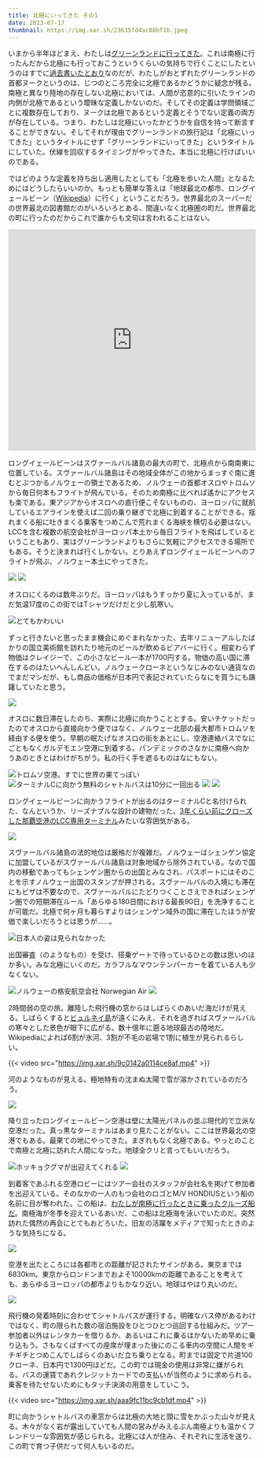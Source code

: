 ```yaml
---
title: 北極にいってきた その1
date: 2023-07-17
thumbnail: https://img.xar.sh/23635fd4ac88bf1b.jpeg
---
```


いまから半年ほどまえ、わたしは[グリーンランドに行ってきた](/post/1665339277)。これは南極に行ったんだから北極にも行っておこうというくらいの気持ちで行くことにしたというのはすでに[過去書いたとおり](/post/1661132504/)なのだが、わたしがおとずれたグリーンランドの首都ヌークというのは、じつのところ完全に北極であるかどうかに疑念が残る。南極と異なり陸地の存在しない北極においては、人間が恣意的に引いたラインの内側が北極であるという曖昧な定義しかないのだ。そしてその定義は学問領域ごとに複数存在しており、ヌークは北極であるという定義とそうでない定義の両方が存在している。つまり、わたしは北極にいったかどうかを自信を持って断言することができない。そしてそれが理由でグリーンランドの旅行記は「北極にいってきた」というタイトルにせず「グリーンランドにいってきた」というタイトルにしていた。伏線を回収するタイミングがやってきた。本当に北極に行けばいいのである。

ではどのような定義を持ち出し適用したとしても「北極を歩いた人間」となるためにはどうしたらいいのか。もっとも簡単な答えは「地球最北の都市、ロングイェールビーン（[Wikipedia](https://ja.wikipedia.org/wiki/%E3%83%AD%E3%83%B3%E3%82%B0%E3%82%A4%E3%82%A7%E3%83%BC%E3%83%AB%E3%83%93%E3%83%BC%E3%83%B3)）に行く」ということだろう。世界最北のスーパーだの世界最北の図書館だのがいろいろとある、間違いなく北極圏の町だ。世界最北の町に行ったのだからこれで誰からも文句は言われることはない。

<iframe src="https://www.google.com/maps/embed?pb=!1m18!1m12!1m3!1d9693309.811479853!2d2.1711972440096483!3d73.49491293882788!2m3!1f0!2f0!3f0!3m2!1i1024!2i768!4f13.1!3m3!1m2!1s0x459c52d84f4557df%3A0xda86b2caa16495ec!2z44K544O044Kh44O844Or44OQ44Or6Ku45bO244GK44KI44Gz44Ok44Oz44Oe44Kk44Ko44Oz5bO2IOOAkjkxNzAg44Ot44Oz44Kw44Kk44O844Or44OT44Ol44Ko44Oz!5e0!3m2!1sja!2sjp!4v1688419826994!5m2!1sja!2sjp" width="100%" height="450" style="border:0;" allowfullscreen="" loading="lazy" referrerpolicy="no-referrer-when-downgrade"></iframe>

ロングイェールビーンはスヴァールバル諸島の最大の町で、北極点から南南東に位置している。スヴァールバル諸島はその地域全体がこの地からまっすぐ南に進むとぶつかるノルウェーの領土であるため、ノルウェーの首都オスロやトロムソから毎日何本もフライトが飛んでいる。そのため南極に比べれば遙かにアクセスも楽である。東アジアからオスロへの直行便こそないものの、ヨーロッパに就航しているエアラインを使えば二回の乗り継ぎで北極に到着することができる。揺れまくる船に吐きまくる乗客をつめこんで荒れまくる海峡を横切る必要はない。LCCを含む複数の航空会社がヨーロッパ本土から毎日フライトを飛ばしているということもあり、実はグリーンランドよりもさらに気軽にアクセスできる場所でもある。そうと決まれば行くしかない。とりあえずロングイェールビーンへのフライトが飛ぶ、ノルウェー本土にやってきた。

![](https://img.xar.sh/8db37aaedca1d74c.jpeg)
![](https://img.xar.sh/45c01729b748cabf.jpeg)

オスロにくるのは数年ぶりだ。ヨーロッパはもうすっかり夏に入っているが、まだ気温17度のこの街ではTシャツだけだと少し肌寒い。

![とてもかわいい](https://img.xar.sh/e789a1063cb39cd1.jpeg)

ずっと行きたいと思ったまま機会にめぐまれなかった、去年リニューアルしたばかりの国立美術館を訪れたり地元のビールが飲めるビアバーに行く。相変わらず物価はクレイジーで、この小さなビール一本が1700円する。物価の高い国に滞在するのはたいへんしんどい。ノルウェークローネというなじみのない通貨なのでまだマシだが、もし商品の価格が日本円で表記されていたらなにを買うにも躊躇していたと思う。

![](https://img.xar.sh/dc35a1c377d43672.jpeg)

オスロに数日滞在したのち、実際に北極に向かうこととする。安いチケットだったのでオスロから直接向かう便ではなく、ノルウェー北部の最大都市トロムソを経由する便を使う。早朝の眠たげなオスロの街をあとにし、空港連絡バスでなにごともなくガルデモエン空港に到着する。パンデミックのさなかに南極へ向かうあのときとはわけがちがう。私の行く手を遮るものはなにもない。

![トロムソ空港。すでに世界の果てっぽい](https://img.xar.sh/39061e324665bb64.jpeg)
![ターミナルCに向かう無料のシャトルバスは10分に一回出る](https://img.xar.sh/2c1fdd76405c3980.jpeg)
![](https://img.xar.sh/86e198268a0680ac.jpeg)
![](https://img.xar.sh/f9a5c65eef475dcb.jpeg)

ロングイェールビーンに向かうフライトが出るのはターミナルCと名付けられた、なんというか、リーズナブルな設計の建物だった。[3年くらい前にクローズした那覇空港のLCC専用ターミナル](https://www.aviationwire.jp/archives/168386)みたいな雰囲気がある。

![](https://img.xar.sh/6656b664e3753fd6.jpeg)

スヴァールバル諸島の法的地位は厳格だが複雑だ。ノルウェーはシェンゲン協定に加盟しているがスヴァールバル諸島は対象地域から除外されている。なので国内の移動であってもシェンゲン圏からの出国とみなされ、パスポートにはそのことを示すノルウェー出国のスタンプが押される。スヴァールバルの入境にも滞在にもビザは不要なので、スヴァールバルにたどりつくことさえできればシェンゲン圏での短期滞在ルール「あらゆる180日間における最長90日」を洗浄することが可能だ。北極で何ヶ月も暮らすよりはシェンゲン域外の国に滞在したほうが安価で楽しいだろうとは思うが……。

![日本人の姿は見られなかった](https://img.xar.sh/a481691ed72129c9.jpeg)

出国審査（のようなもの）を受け、搭乗ゲートで待っているひとの数は思いのほか多い。みな北極にいくのだ。カラフルなマウンテンパーカーを着ている人も少なくない。

![ノルウェーの格安航空会社 Norwegian Air](https://img.xar.sh/13b8eb5e08b42094.jpeg)
![](https://img.xar.sh/23635fd4ac88bf1b.jpeg)

2時間弱の空の旅。離陸した飛行機の窓からはしばらくのあいだ海だけが見える。しばらくすると[ビュルネイ島](https://ja.wikipedia.org/wiki/%E3%83%93%E3%83%A5%E3%83%AB%E3%83%8D%E3%82%A4%E5%B3%B6)が遠くにみえ、それを過ぎればスヴァールバルの寒々とした景色が眼下に広がる。数十億年に遡る地球最古の陸地だ。Wikipediaによれば6割が氷河、3割が不毛の岩場で1割に植生が見られるらしい。

{{< video src="https://img.xar.sh/9c0142a0114ce8af.mp4" >}}

河のようなものが見える。極地特有の沈まぬ太陽で雪が溶かされているのだろう。

![](https://img.xar.sh/56b1124b8583ac1f.jpeg)

降り立ったロングイェールビーン空港は壁に太陽光パネルの並ぶ現代的で立派な空港だった。真っ黒なターミナルはあまり見たことがない。ここは世界最北の空港でもある。最果ての地にやってきた。まぎれもなく北極である。やっとのことで南極と北極に訪れた人間になった。地球全クリと言ってもいいだろう。

![ホッキョクグマが出迎えてくれる](https://img.xar.sh/a982a0d13ded4b31.jpeg)
![](https://img.xar.sh/463a6e36b01addc9.jpeg)

到着客であふれる空港ロビーにはツアー会社のスタッフが会社名を掲げて参加者を出迎えている。そのなかの一人のもつ会社のロゴとM/V HONDIUSという船の名前に目が奪われた。この船は、[わたしが南極に行ったときに乗ったクルーズ船だ](/post/1641087425)。南極海が冬季を迎えているあいだ、この船は北極海を泳いでいたのだ。突然訪れた偶然の再会にとてもおどろいた。旧友の活躍をメディアで知ったときのような気持ちになる。

![](https://img.xar.sh/dc722624f4aaf6e1.jpeg)

空港を出たところには各都市との距離が記されたサインがある。東京までは6830km。東京からロンドンまでおよそ10000kmの距離であることを考えても、あらゆるヨーロッパの都市よりもかなり近い。地球はやはり丸いのだ。

![](https://img.xar.sh/cd86f5840c0a5a00.jpeg)

飛行機の発着時刻に合わせてシャトルバスが運行する。明確なバス停があるわけではなく、町の限られた数の宿泊施設をひとつひとつ巡回する仕組みだ。ツアー参加者以外はレンタカーを借りるか、あるいはこれに乗るほかないため早めに乗り込もう。さもなくばすべての座席が埋まった後にのこる車内の空間に人間をギチギチとつめこんでしばらくのあいだ立ち乗りとなる。町までは固定で片道100クローネ、日本円で1300円ほどだ。この町では現金の使用は非常に嫌がられる。バスの運賃であれクレジットカードでの支払いが当然のように求められる。乗客を待たせないためにもタッチ決済の用意をしていこう。

{{< video src="https://img.xar.sh/aaa9fc11bc9cb1df.mp4" >}}

町に向かうシャトルバスの車窓からは北極の大地と頭に雪をかぶった山々が見える。木々がなく岩が露出していても人間の営みがみえるぶん南極よりも温かくフレンドリーな雰囲気が感じられる。北極には人が住み、それぞれに生活を送り、この町で育つ子供だって何人もいるのだ。
